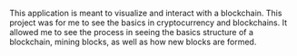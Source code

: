 This application is meant to visualize and interact with a blockchain.
This project was for me to see the basics in cryptocurrency and blockchains.
It allowed me to see the process in seeing the basics structure of a blockchain,
mining blocks, as well as how new blocks are formed.
